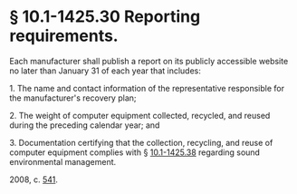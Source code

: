 # § 10.1-1425.30 Reporting requirements.

<p>Each manufacturer shall publish a report on its publicly accessible website no later than January 31 of each year that includes:</p><p>1. The name and contact information of the representative responsible for the manufacturer's recovery plan;</p><p>2. The weight of computer equipment collected, recycled, and reused during the preceding calendar year; and</p><p>3. Documentation certifying that the collection, recycling, and reuse of computer equipment complies with § <a href='http://law.lis.virginia.gov/vacode/10.1-1425.38/'>10.1-1425.38</a> regarding sound environmental management.</p><p>2008, c. <a href='http://lis.virginia.gov/cgi-bin/legp604.exe?081+ful+CHAP0541'>541</a>.</p>